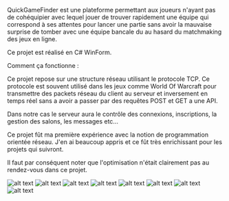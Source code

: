 QuickGameFinder est une plateforme permettant aux joueurs n'ayant pas de cohéquipier avec lequel jouer de trouver rapidement une équipe qui correspond à ses attentes pour lancer une partie sans avoir la mauvaise surprise de tomber avec une équipe bancale du au hasard du matchmaking des jeux en ligne.

Ce projet est réalisé en C# WinForm.

Comment ça fonctionne :

Ce projet repose sur une structure réseau utilisant le protocole TCP. Ce protocole est souvent utilisé dans les jeux comme World Of Warcraft pour transmettre des packets réseau du client au serveur et inversement en temps réel sans a avoir a passer par des requêtes POST et GET a une API.

Dans notre cas le serveur aura le contrôle des connexions, inscriptions, la gestion des salons, les messages etc...

Ce projet fût ma première expérience avec la notion de programmation orientée réseau. J'en ai beaucoup appris et ce fût très enrichissant pour les projets qui suivront.

Il faut par conséquent noter que l'optimisation n'était clairement pas au rendez-vous dans ce projet.

![alt text](http://alexandregerez.livehost.fr/imgs/QUICKGAMEFINDER/QGFPRESENTATION/chargement.png)
![alt text](http://alexandregerez.livehost.fr/imgs/QUICKGAMEFINDER/QGFPRESENTATION/CONNEXION.png)
![alt text](http://alexandregerez.livehost.fr/imgs/QUICKGAMEFINDER/QGFPRESENTATION/PREMIEREPAGEVIDE.png)
![alt text](http://alexandregerez.livehost.fr/imgs/QUICKGAMEFINDER/QGFPRESENTATION/CREATEGRP.png)
![alt text](http://alexandregerez.livehost.fr/imgs/QUICKGAMEFINDER/QGFPRESENTATION/PREMIEREPAGEPLEINE.png)
![alt text](http://alexandregerez.livehost.fr/imgs/QUICKGAMEFINDER/QGFPRESENTATION/Chat.png)
![alt text](http://alexandregerez.livehost.fr/imgs/QUICKGAMEFINDER/QGFPRESENTATION/MISSINGAME2.png)
![alt text](http://alexandregerez.livehost.fr/imgs/QUICKGAMEFINDER/QGFPRESENTATION/Serv.png)
